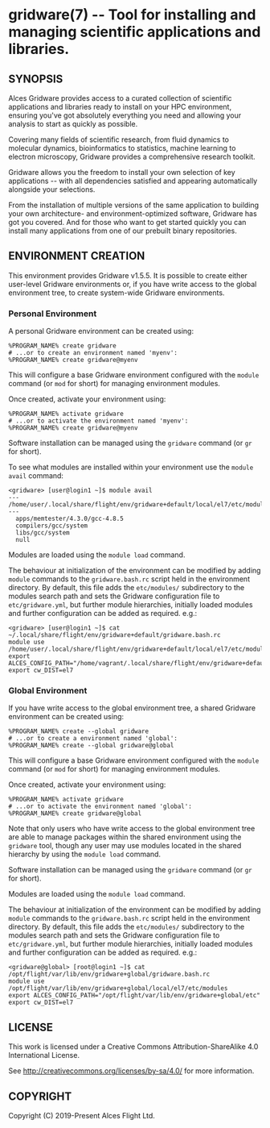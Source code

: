 # gridware(7) -- Tool for installing and managing scientific applications and libraries.

## SYNOPSIS

Alces Gridware provides access to a curated collection of scientific
applications and libraries ready to install on your HPC environment,
ensuring you've got absolutely everything you need and allowing your
analysis to start as quickly as possible.

Covering many fields of scientific research, from fluid dynamics to
molecular dynamics, bioinformatics to statistics, machine learning to
electron microscopy, Gridware provides a comprehensive research
toolkit.

Gridware allows you the freedom to install your own selection of key
applications -- with all dependencies satisfied and appearing
automatically alongside your selections.

From the installation of multiple versions of the same application to
building your own architecture- and environment-optimized software,
Gridware has got you covered. And for those who want to get started
quickly you can install many applications from one of our prebuilt
binary repositories.

## ENVIRONMENT CREATION

This environment provides Gridware v1.5.5. It is possible to create
either user-level Gridware environments or, if you have write access
to the global environment tree, to create system-wide Gridware
environments.

### Personal Environment

A personal Gridware environment can be created using:

```
%PROGRAM_NAME% create gridware
# ...or to create an environment named 'myenv':
%PROGRAM_NAME% create gridware@myenv
```

This will configure a base Gridware environment configured with the
`module` command (or `mod` for short) for managing environment
modules.

Once created, activate your environment using:

```
%PROGRAM_NAME% activate gridware
# ...or to activate the environment named 'myenv':
%PROGRAM_NAME% create gridware@myenv
```

Software installation can be managed using the `gridware` command (or
`gr` for short).

To see what modules are installed within your environment use the
`module avail` command:

```
<gridware> [user@login1 ~]$ module avail
---  /home/user/.local/share/flight/env/gridware+default/local/el7/etc/modules  ---
  apps/memtester/4.3.0/gcc-4.8.5
  compilers/gcc/system
  libs/gcc/system
  null
```

Modules are loaded using the `module load` command.

The behaviour at initialization of the environment can be modified by
adding `module` commands to the `gridware.bash.rc` script held in the
environment directory. By default, this file adds the `etc/modules/`
subdirectory to the modules search path and sets the Gridware
configuration file to `etc/gridware.yml`, but further module
hierarchies, initially loaded modules and further configuration can be
added as required. e.g.:

```
<gridware> [user@login1 ~]$ cat ~/.local/share/flight/env/gridware+default/gridware.bash.rc
module use /home/user/.local/share/flight/env/gridware+default/local/el7/etc/modules
export ALCES_CONFIG_PATH="/home/vagrant/.local/share/flight/env/gridware+default/etc"
export cw_DIST=el7
```

### Global Environment

If you have write access to the global environment tree, a shared
Gridware environment can be created using:

```
%PROGRAM_NAME% create --global gridware
# ...or to create a environment named 'global':
%PROGRAM_NAME% create --global gridware@global
```

This will configure a base Gridware environment configured with the
`module` command (or `mod` for short) for managing environment
modules.

Once created, activate your environment using:

```
%PROGRAM_NAME% activate gridware
# ...or to activate the environment named 'global':
%PROGRAM_NAME% create gridware@global
```

Note that only users who have write access to the global environment
tree are able to manage packages within the shared environment using
the `gridware` tool, though any user may use modules located in the
shared hierarchy by using the `module load` command.

Software installation can be managed using the `gridware` command (or
`gr` for short).

Modules are loaded using the `module load` command.

The behaviour at initialization of the environment can be modified by
adding `module` commands to the `gridware.bash.rc` script held in the
environment directory. By default, this file adds the `etc/modules/`
subdirectory to the modules search path and sets the Gridware
configuration file to `etc/gridware.yml`, but further module
hierarchies, initially loaded modules and further configuration can be
added as required. e.g.:

```
<gridware@global> [root@login1 ~]$ cat /opt/flight/var/lib/env/gridware+global/gridware.bash.rc
module use /opt/flight/var/lib/env/gridware+global/local/el7/etc/modules
export ALCES_CONFIG_PATH="/opt/flight/var/lib/env/gridware+global/etc"
export cw_DIST=el7
```

## LICENSE

This work is licensed under a Creative Commons Attribution-ShareAlike
4.0 International License.

See <http://creativecommons.org/licenses/by-sa/4.0/> for more
information.

## COPYRIGHT

Copyright (C) 2019-Present Alces Flight Ltd.
